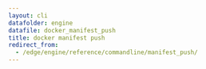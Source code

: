 ```yaml
---
layout: cli
datafolder: engine
datafile: docker_manifest_push
title: docker manifest push
redirect_from:
  - /edge/engine/reference/commandline/manifest_push/
---
```

